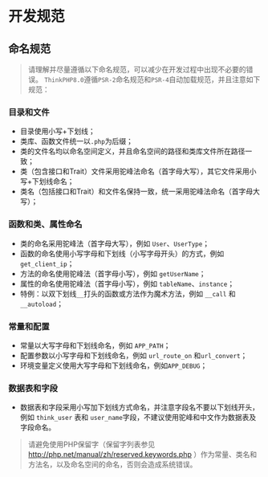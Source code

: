 # 开发规范

## 命名规范
> 请理解并尽量遵循以下命名规范，可以减少在开发过程中出现不必要的错误。
`ThinkPHP8.0`遵循`PSR-2`命名规范和`PSR-4`自动加载规范，并且注意如下规范：
### 目录和文件
  * 目录使用小写+下划线；
  * 类库、函数文件统一以`.php`为后缀；
  * 类的文件名均以命名空间定义，并且命名空间的路径和类库文件所在路径一致；
  * 类（包含接口和Trait）文件采用驼峰法命名（首字母大写），其它文件采用小写+下划线命名；
  * 类名（包括接口和Trait）和文件名保持一致，统一采用驼峰法命名（首字母大写）；


### 函数和类、属性命名
  * 类的命名采用驼峰法（首字母大写），例如 `User`、`UserType`；
  * 函数的命名使用小写字母和下划线（小写字母开头）的方式，例如 `get_client_ip`；
  * 方法的命名使用驼峰法（首字母小写），例如 `getUserName`；
  * 属性的命名使用驼峰法（首字母小写），例如 `tableName`、`instance`；
  * 特例：以双下划线`__`打头的函数或方法作为魔术方法，例如 `__call` 和 `__autoload`；


### 常量和配置
  * 常量以大写字母和下划线命名，例如 `APP_PATH`；
  * 配置参数以小写字母和下划线命名，例如 `url_route_on` 和`url_convert`；
  * 环境变量定义使用大写字母和下划线命名，例如`APP_DEBUG`；


### 数据表和字段
  * 数据表和字段采用小写加下划线方式命名，并注意字段名不要以下划线开头，例如 `think_user` 表和 `user_name`字段，不建议使用驼峰和中文作为数据表及字段命名。


> 请避免使用PHP保留字（保留字列表参见 <http://php.net/manual/zh/reserved.keywords.php> ）作为常量、类名和方法名，以及命名空间的命名，否则会造成系统错误。
